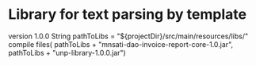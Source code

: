# Library for text parsing by template
version 1.0.0
String pathToLibs = "${projectDir}/src/main/resources/libs/"
	compile files(
			pathToLibs + "mnsati-dao-invoice-report-core-1.0.jar",
			pathToLibs + "unp-library-1.0.0.jar")
